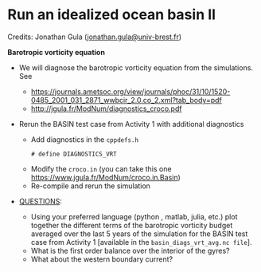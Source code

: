 # Run an idealized ocean basin II
Credits: Jonathan Gula (jonathan.gula@univ-brest.fr)

**Barotropic vorticity equation**

  * We will diagnose the barotropic vorticity equation from the simulations. See
    * https://journals.ametsoc.org/view/journals/phoc/31/10/1520-0485_2001_031_2871_wwbcir_2.0.co_2.xml?tab_body=pdf
    * http://jgula.fr/ModNum/diagnostics_croco.pdf

  * Rerun the BASIN test case from Activity 1 with additional diagnostics
      * Add diagnostics in the ```cppdefs.h```
        ```
        # define DIAGNOSTICS_VRT
        ```
      * Modify the ```croco.in``` (you can take this one https://www.jgula.fr/ModNum/croco.in.Basin)
      * Re-compile and rerun the simulation

  * <u>QUESTIONS</u>:
      * Using your preferred language (python , matlab, julia, etc.) plot together the different terms of the barotropic vorticity budget averaged over the last 5 years of the simulation for the BASIN test case from Activity 1 [available in the ```basin_diags_vrt_avg.nc file```].
      * What is the first order balance over the interior of the gyres?
      * What about the western boundary current?

